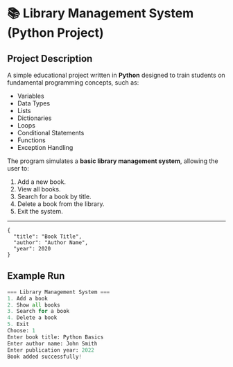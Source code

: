 # 📚 Library Management System (Python Project)

## Project Description
A simple educational project written in **Python** designed to train students on fundamental programming concepts, such as:  
- Variables  
- Data Types  
- Lists  
- Dictionaries  
- Loops  
- Conditional Statements  
- Functions  
- Exception Handling  

The program simulates a **basic library management system**, allowing the user to:
1. Add a new book.  
2. View all books.  
3. Search for a book by title.  
4. Delete a book from the library.  
5. Exit the system.  

---

```puthon
{
  "title": "Book Title",
  "author": "Author Name",
  "year": 2020
}

```

## Example Run
```python
=== Library Management System ===
1. Add a book
2. Show all books
3. Search for a book
4. Delete a book
5. Exit
Choose: 1
Enter book title: Python Basics
Enter author name: John Smith
Enter publication year: 2022
Book added successfully!
